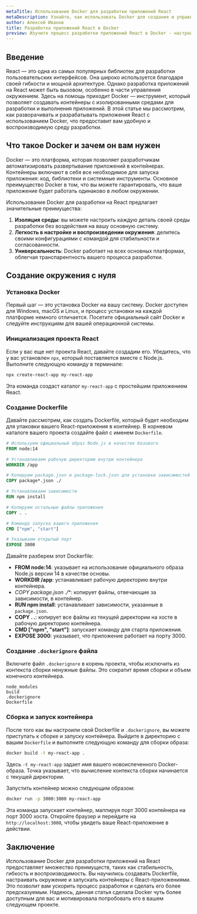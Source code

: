 ```yaml
---
metaTitle: Использование Docker для разработки приложений React
metaDescription: Узнайте, как использовать Docker для создания и управления средой разработки приложений React - от настройки до запуска контейнеров
author: Алексей Иванов
title: Разработка приложений React в Docker
preview: Изучите процесс разработки приложений React в Docker - настройка окружения, создание Dockerfile и запуск контейнеров. Практические примеры помогут вам освоить основные приемы
---
```


## Введение

React — это одна из самых популярных библиотек для разработки пользовательских интерфейсов. Она широко используется благодаря своей гибкости и мощной архитектуре. Однако разработка приложений на React может быть вызовом, особенно в части управления окружением. Здесь на помощь приходит Docker — инструмент, который позволяет создавать контейнеры с изолированными средами для разработки и выполнения приложений. В этой статье мы рассмотрим, как разворачивать и разрабатывать приложения React с использованием Docker, что предоставит вам удобную и воспроизводимую среду разработки.

## Что такое Docker и зачем он вам нужен

Docker — это платформа, которая позволяет разработчикам автоматизировать развертывание приложений в контейнерах. Контейнеры включают в себя все необходимое для запуска приложения: код, библиотеки и системные инструменты. Основное преимущество Docker в том, что вы можете гарантировать, что ваше приложение будет работать одинаково в любом окружении.

Использование Docker для разработки на React предлагает значительные преимущества:

1. **Изоляция среды**: вы можете настроить каждую деталь своей среды разработки без воздействия на вашу основную систему.
2. **Легкость в настройке и воспроизведении окружения**: делитесь своими конфигурациями с командой для стабильности и согласованности.
3. **Универсальность**: Docker работает на всех основных платформах, облегчая транспарентность вашего процесса разработки.

## Создание окружения с нуля

### Установка Docker

Первый шаг — это установка Docker на вашу систему. Docker доступен для Windows, macOS и Linux, и процесс установки на каждой платформе немного отличается. Посетите официальный сайт Docker и следуйте инструкциям для вашей операционной системы.

### Инициализация проекта React

Если у вас еще нет проекта React, давайте создадим его. Убедитесь, что у вас установлен `npx`, который поставляется вместе с Node.js. Выполните следующую команду в терминале:

```bash
npx create-react-app my-react-app
```

Эта команда создаст каталог `my-react-app` с простейшим приложением React. 

### Создание Dockerfile

Давайте рассмотрим, как создать Dockerfile, который будет необходим для упаковки вашего React-приложения в контейнер. В корневом каталоге вашего проекта создайте файл с именем `Dockerfile`.

```Dockerfile
# Используем официальный образ Node.js в качестве базового
FROM node:14

# Устанавливаем рабочую директорию внутри контейнера
WORKDIR /app

# Копируем package.json и package-lock.json для установки зависимостей
COPY package*.json ./

# Устанавливаем зависимости
RUN npm install

# Копируем остальные файлы приложения
COPY . .

# Команда запуска вашего приложения
CMD ["npm", "start"]

# Указываем открытый порт
EXPOSE 3000
```

Давайте разберем этот Dockerfile:

- **FROM node:14**: указывает на использование официального образа Node.js версии 14 в качестве основы.
- **WORKDIR /app**: устанавливает рабочую директорию внутри контейнера.
- **COPY package*.json ./**: копирует файлы, отвечающие за зависимости, в контейнер.
- **RUN npm install**: устанавливает зависимости, указанные в `package.json`.
- **COPY . .**: копирует все файлы из текущей директории на хосте в рабочую директорию контейнера.
- **CMD ["npm", "start"]**: запускает команду для старта приложения.
- **EXPOSE 3000**: указывает, что приложение работает на порту 3000.

### Создание `.dockerignore` файла

Включите файл `.dockerignore` в корень проекта, чтобы исключить из контекста сборки ненужные файлы. Это сократит время сборки и объем конечного контейнера. 

```plaintext
node_modules
build
.dockerignore
Dockerfile
```

### Сборка и запуск контейнера

После того как вы настроили свой Dockerfile и `.dockerignore`, вы можете приступать к сборке и запуску контейнера. Выйдите в директорию с вашим `Dockerfile` и выполните следующую команду для сборки образа:

```bash
docker build -t my-react-app .
```

Здесь `-t my-react-app` задает имя вашего новоиспеченного Docker-образа. Точка указывает, что вычисление контекста сборки начинается с текущей директории.

Запустить контейнер можно следующим образом:

```bash
docker run -p 3000:3000 my-react-app
```

Эта команда запускает контейнер, маппируя порт 3000 контейнера на порт 3000 хоста. Откройте браузер и перейдите на `http://localhost:3000`, чтобы увидеть ваше React-приложение в действии.

## Заключение

Использование Docker для разработки приложений на React предоставляет множество преимуществ, таких как стабильность, гибкость и воспроизводимость. Вы научились создавать Dockerfile, настраивать окружение и запускать контейнеры с React-приложениями. Это позволит вам ускорить процесс разработки и сделать его более предсказуемым. Надеюсь, данная статья сделала Docker чуть более доступным для вас и мотивировала попробовать его в вашем следующем проекте.